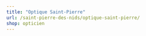 ```yaml
---
title: "Optique Saint-Pierre"
url: /saint-pierre-des-nids/optique-saint-pierre/
shop: opticien
---
```

